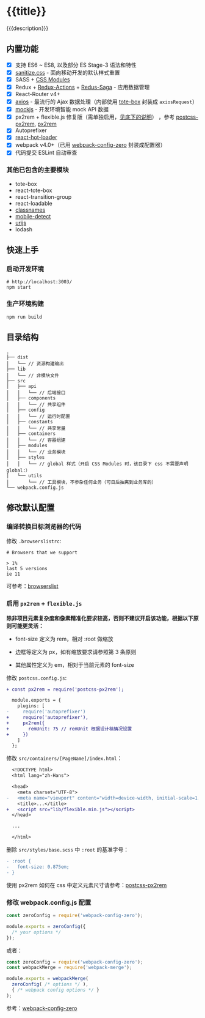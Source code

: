 # {{title}}

{{{description}}}

## 内置功能

* [x] 支持 ES6 ~ ES8, 以及部分 ES Stage-3 语法和特性
* [x] [sanitize.css](https://github.com/csstools/sanitize.css) - 面向移动开发的默认样式重置
* [x] SASS + [CSS Modules](https://github.com/css-modules/css-modules)
* [x] Redux + [Redux-Actions](https://redux-actions.js.org/) + [Redus-Saga](https://redux-saga-in-chinese.js.org/) - 应用数据管理
* [x] React-Router v4+
* [x] [axios](https://github.com/axios/axios) - 最流行的 Ajax 数据处理（内部使用 [tote-box](https://github.com/nicolaszhao/tote-box) 封装成 `axiosRequest`）
* [x] [mockjs](http://mockjs.com/) - 开发环境智能 mock API 数据
* [x] px2rem + flexible.js 修复版（需单独启用，[见底下的说明](#启用-px2rem--flexiblejs)） ，参考 [postcss-px2rem](https://www.npmjs.com/package/postcss-px2rem), [px2rem](https://www.npmjs.com/package/px2rem)
* [x] Autoprefixer
* [x] [react-hot-loader](https://www.npmjs.com/package/react-hot-loader)
* [x] webpack v4.0+（已用 [webpack-config-zero](https://www.npmjs.com/package/webpack-config-zero) 封装成配置器）
* [x] 代码提交 ESLint 自动审查

### 其他已包含的主要模块

* tote-box
* react-tote-box
* react-transition-group
* react-loadable
* [classnames](https://www.npmjs.com/package/classnames)
* [mobile-detect](https://www.npmjs.com/package/mobile-detect)
* [urijs](https://www.npmjs.com/package/urijs)
* lodash

## 快速上手

### 启动开发环境

```shell
# http://localhost:3003/
npm start
```

### 生产环境构建

```shell
npm run build
```

## 目录结构

```shell
.
├── dist
│   └── // 资源构建输出
├── lib
│   └── // 非模块文件
├── src
│   ├── api
│   │   └── // 后端接口
│   ├── components
│   │   └── // 共享组件
│   ├── config
│   │   └── // 运行时配置
│   ├── constants
│   │   └── // 共享常量
│   ├── containers
│   │   └── // 容器组建
│   ├── modules
│   │   └── // 业务模块
│   ├── styles
│   │   └── // global 样式（开启 CSS Modules 时，该目录下 css 不需要声明 global:）
│   └── utils
│       └── // 工具模块，不参杂任何业务（可日后抽离到业务库的）
└── webpack.config.js
```

## 修改默认配置

### 编译转换目标浏览器的代码

修改 `.browserslistrc`:

```shell
# Browsers that we support

> 1%
last 5 versions
ie 11
```

可参考：[browserslist](https://github.com/ai/browserslist)

### 启用 `px2rem` + `flexible.js`

**除非项目元素复杂度和像素精准化要求较高，否则不建议开启该功能，根据以下原则可能更灵活：**

- font-size 定义为 rem，相对 :root 做缩放

- 边框等定义为 px，如有缩放要求请参照第 3 条原则

- 其他属性定义为 em，相对于当前元素的 font-size


修改 `postcss.config.js`:

```diff
+ const px2rem = require('postcss-px2rem');

  module.exports = {
    plugins: [
-     require('autoprefixer')
+     require('autoprefixer'),
+     px2rem({
+       remUnit: 75 // remUnit 根据设计稿情况设置
+     })
    ]
  };
```

修改 `src/containers/[PageName]/index.html`：

```diff
  <!DOCTYPE html>
  <html lang="zh-Hans">

  <head>
    <meta charset="UTF-8">
-   <meta name="viewport" content="width=device-width, initial-scale=1.0, minimum-scale=1, maximum-scale=1, user-scalable=no, viewport-fit=cover">
    <title>...</title>
+  	<script src="lib/flexible.min.js"></script>
  </head>

  ...

  </html>

```

删除  `src/styles/base.scss` 中 `:root`  的基准字号：

```diff
- :root {
-   font-size: 0.875em;
- }
```

使用 px2rem 如何在 css 中定义元素尺寸请参考：[postcss-px2rem](https://www.npmjs.com/package/postcss-px2rem) 

### 修改 webpack.config.js 配置

```js
const zeroConfig = require('webpack-config-zero');

module.exports = zeroConfig({
  /* your options */
});
```

或者：

```js
const zeroConfig = require('webpack-config-zero');
const webpackMerge = require('webpack-merge');

module.exports = webpackMerge(
  zeroConfig( /* options */ ), 
  { /* webpack config options */ }
);
```

参考：[webpack-config-zero](https://www.npmjs.com/package/webpack-config-zero)
